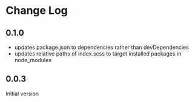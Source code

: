 # Change Log

## 0.1.0

* updates package.json to dependencies rather than devDependencies
* updates relative paths of index.scss to target installed packages in node_modules

## 0.0.3

Initial version

